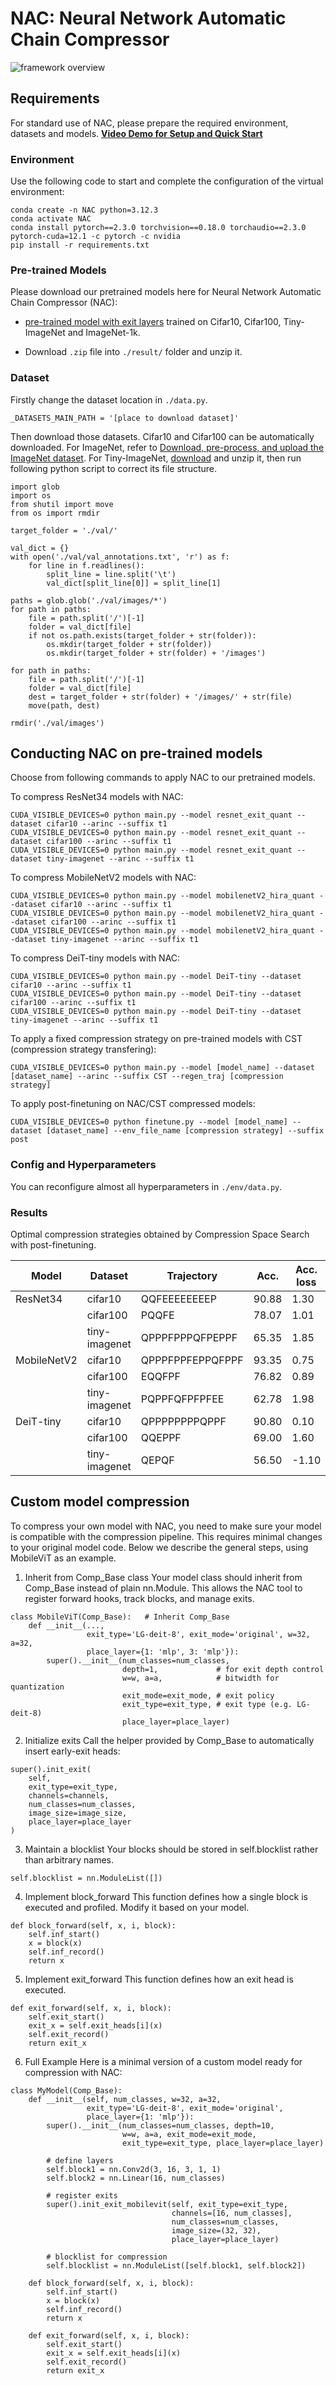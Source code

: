 # NAC: Neural Network Automatic Chain Compressor
![framework overview](framework%20overview.png "NAC Framework Overview")
## Requirements
For standard use of NAC, please prepare the required environment, datasets and models. [**Video Demo for Setup and Quick Start**](https://drive.google.com/drive/folders/1rgWMvxErqMlwjjRjwlPPJuq9FJVp9hC9?usp=sharing)
### Environment
Use the following code to start and complete the configuration of the virtual environment:

```setup
conda create -n NAC python=3.12.3
conda activate NAC
conda install pytorch==2.3.0 torchvision==0.18.0 torchaudio==2.3.0 pytorch-cuda=12.1 -c pytorch -c nvidia
pip install -r requirements.txt
```
### Pre-trained Models
Please download our pretrained models here for Neural Network Automatic Chain Compressor (NAC):

- [pre-trained model with exit layers](https://1drv.ms/u/c/9230e2f0a40a705d/ES0Jne_HfNJCmaDvHNdZmkwBNwo7cXOmemrGaK8vThuJfg?e=GBgtz3) trained on Cifar10, Cifar100,  Tiny-ImageNet and ImageNet-1k.

- Download `.zip` file into `./result/` folder and unzip it.

### Dataset
Firstly change the dataset location in `./data.py`.
```
_DATASETS_MAIN_PATH = '[place to download dataset]'
```

Then download those datasets.
Cifar10 and Cifar100 can be automatically downloaded. For ImageNet, refer to [Download, pre-process, and upload the ImageNet dataset](https://cloud.google.com/tpu/docs/imagenet-setup).
For Tiny-ImageNet, [download](http://cs231n.stanford.edu/tiny-imagenet-200.zip) and unzip it, then run following python script to correct its file structure.
```
import glob
import os
from shutil import move
from os import rmdir

target_folder = './val/'

val_dict = {}
with open('./val/val_annotations.txt', 'r') as f:
    for line in f.readlines():
        split_line = line.split('\t')
        val_dict[split_line[0]] = split_line[1]
        
paths = glob.glob('./val/images/*')
for path in paths:
    file = path.split('/')[-1]
    folder = val_dict[file]
    if not os.path.exists(target_folder + str(folder)):
        os.mkdir(target_folder + str(folder))
        os.mkdir(target_folder + str(folder) + '/images')
       
for path in paths:
    file = path.split('/')[-1]
    folder = val_dict[file]
    dest = target_folder + str(folder) + '/images/' + str(file)
    move(path, dest)
    
rmdir('./val/images')
```
## Conducting NAC on pre-trained models
Choose from following commands to apply NAC to our pretrained models.

To compress ResNet34 models with NAC:
```
CUDA_VISIBLE_DEVICES=0 python main.py --model resnet_exit_quant --dataset cifar10 --arinc --suffix t1
CUDA_VISIBLE_DEVICES=0 python main.py --model resnet_exit_quant --dataset cifar100 --arinc --suffix t1
CUDA_VISIBLE_DEVICES=0 python main.py --model resnet_exit_quant --dataset tiny-imagenet --arinc --suffix t1
```

To compress MobileNetV2 models with NAC:
```
CUDA_VISIBLE_DEVICES=0 python main.py --model mobilenetV2_hira_quant --dataset cifar10 --arinc --suffix t1
CUDA_VISIBLE_DEVICES=0 python main.py --model mobilenetV2_hira_quant --dataset cifar100 --arinc --suffix t1
CUDA_VISIBLE_DEVICES=0 python main.py --model mobilenetV2_hira_quant --dataset tiny-imagenet --arinc --suffix t1
```

To compress DeiT-tiny models with NAC:
```
CUDA_VISIBLE_DEVICES=0 python main.py --model DeiT-tiny --dataset cifar10 --arinc --suffix t1
CUDA_VISIBLE_DEVICES=0 python main.py --model DeiT-tiny --dataset cifar100 --arinc --suffix t1
CUDA_VISIBLE_DEVICES=0 python main.py --model DeiT-tiny --dataset tiny-imagenet --arinc --suffix t1
```

To apply a fixed compression strategy on pre-trained models with CST (compression strategy transfering):
```
CUDA_VISIBLE_DEVICES=0 python main.py --model [model_name] --dataset [dataset_name] --arinc --suffix CST --regen_traj [compression strategy]
```

To apply post-finetuning on NAC/CST compressed models:
```
CUDA_VISIBLE_DEVICES=0 python finetune.py --model [model_name] --dataset [dataset_name] --env_file_name [compression strategy] --suffix post
```

### Config and Hyperparameters
You can reconfigure almost all hyperparameters in `./env/data.py`.

### Results

Optimal compression strategies obtained by Compression Space Search with post-finetuning.


| Model       | Dataset       | Trajectory       | Acc.    | Acc. loss| BitOpsCR| MemCR  | GPU hours  |
|-------------|---------------|------------------|---------|----------|---------|--------|------------|
| ResNet34    | cifar10       | QQFEEEEEEEEP     | 90.88   | 1.30     | 100.80  | 28.56  | 29.00      |
|             | cifar100      | PQQFE            | 78.07   | 1.01     | 35.50   | 8.23   | 36.00      |
|             | tiny-imagenet | QPPPFPPPQFPEPPF  | 65.35   | 1.85     | 37.87   | 10.19  | 140.00     |
| MobileNetV2 | cifar10       | QPPPFPPFEPPQFPPF | 93.35   | 0.75     | 47.48   | 10.85  | 21.00      |
|             | cifar100      | EQQFPF           | 76.82   | 0.89     | 35.93   | 8.17   | 32.00      |
|             | tiny-imagenet | PQPPFQFPFPFEE    | 62.78   | 1.98     | 41.08   | 9.02   | 79.00      |
| DeiT-tiny   | cifar10       | QPPPPPPPPQPPF    | 90.80   | 0.10     | 41.34   | 10.06  | 18.00      |
|             | cifar100      | QQEPPF           | 69.00   | 1.60     | 34.19   | 8.37   | 25.00      |
|             | tiny-imagenet | QEPQF            | 56.50   | -1.10    | 35.06   | 8.18   | 46.00      |

## Custom model compression
To compress your own model with NAC, you need to make sure your model is compatible with the compression pipeline.
This requires minimal changes to your original model code. Below we describe the general steps, using MobileViT as an example.
1. Inherit from Comp_Base class
Your model class should inherit from Comp_Base instead of plain nn.Module.
This allows the NAC tool to register forward hooks, track blocks, and manage exits.
```
class MobileViT(Comp_Base):   # Inherit Comp_Base
    def __init__(..., 
                 exit_type='LG-deit-8', exit_mode='original', w=32, a=32,
                 place_layer={1: 'mlp', 3: 'mlp'}):
        super().__init__(num_classes=num_classes,
                         depth=1,             # for exit depth control
                         w=w, a=a,            # bitwidth for quantization
                         exit_mode=exit_mode, # exit policy
                         exit_type=exit_type, # exit type (e.g. LG-deit-8)
                         place_layer=place_layer)
```
2. Initialize exits
Call the helper provided by Comp_Base to automatically insert early-exit heads:
```
super().init_exit(
    self,
    exit_type=exit_type,
    channels=channels,
    num_classes=num_classes,
    image_size=image_size,
    place_layer=place_layer
)
```
3. Maintain a blocklist
Your blocks should be stored in self.blocklist rather than arbitrary names.
```
self.blocklist = nn.ModuleList([])
```
4. Implement block_forward
This function defines how a single block is executed and profiled. Modify it based on your model.
```
def block_forward(self, x, i, block):
    self.inf_start()
    x = block(x)
    self.inf_record()
    return x
```
5. Implement exit_forward
This function defines how an exit head is executed.
```
def exit_forward(self, x, i, block):
    self.exit_start()
    exit_x = self.exit_heads[i](x)
    self.exit_record()
    return exit_x
```
6. Full Example
Here is a minimal version of a custom model ready for compression with NAC:
```
class MyModel(Comp_Base):
    def __init__(self, num_classes, w=32, a=32,
                 exit_type='LG-deit-8', exit_mode='original',
                 place_layer={1: 'mlp'}):
        super().__init__(num_classes=num_classes, depth=10,
                         w=w, a=a, exit_mode=exit_mode,
                         exit_type=exit_type, place_layer=place_layer)

        # define layers
        self.block1 = nn.Conv2d(3, 16, 3, 1, 1)
        self.block2 = nn.Linear(16, num_classes)

        # register exits
        super().init_exit_mobilevit(self, exit_type=exit_type,
                                    channels=[16, num_classes],
                                    num_classes=num_classes,
                                    image_size=(32, 32),
                                    place_layer=place_layer)

        # blocklist for compression
        self.blocklist = nn.ModuleList([self.block1, self.block2])

    def block_forward(self, x, i, block):
        self.inf_start()
        x = block(x)
        self.inf_record()
        return x

    def exit_forward(self, x, i, block):
        self.exit_start()
        exit_x = self.exit_heads[i](x)
        self.exit_record()
        return exit_x
```

